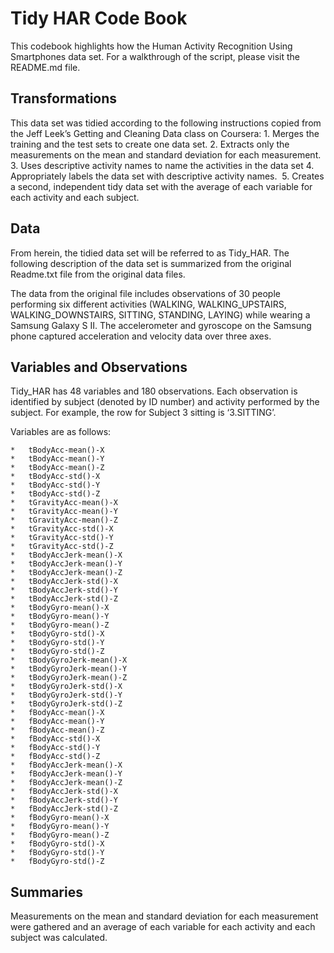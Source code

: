 Tidy HAR Code Book
======================

This codebook highlights how the Human Activity Recognition Using Smartphones data set. For a walkthrough of the script, please visit the README.md file. 

## Transformations
This data set was tidied according to the following instructions copied from the Jeff Leek’s Getting and Cleaning Data class on Coursera:
	1.	Merges the training and the test sets to create one data set.
	2.	Extracts only the measurements on the mean and standard deviation for each measurement. 
	3.	Uses descriptive activity names to name the activities in the data set
	4.	Appropriately labels the data set with descriptive activity names. 
	5.	Creates a second, independent tidy data set with the average of each variable for each activity and each subject. 

## Data
From herein, the tidied data set will be referred to as Tidy_HAR. The following description of the data set is summarized from the original Readme.txt file from the original data files. 

The data from the original file includes observations of 30 people performing six different activities (WALKING, WALKING_UPSTAIRS, WALKING_DOWNSTAIRS, SITTING, STANDING, LAYING) while wearing a Samsung Galaxy S II. The accelerometer and gyroscope on the Samsung phone captured acceleration and velocity data over three axes. 

## Variables and Observations
Tidy_HAR has 48 variables and 180 observations. Each observation is identified by subject (denoted by ID number) and activity performed by the subject. For example, the row for Subject 3 sitting is ‘3.SITTING’. 

Variables are as follows:

	* 	tBodyAcc-mean()-X
	* 	tBodyAcc-mean()-Y
	* 	tBodyAcc-mean()-Z
	* 	tBodyAcc-std()-X
	* 	tBodyAcc-std()-Y
	* 	tBodyAcc-std()-Z
	* 	tGravityAcc-mean()-X
	* 	tGravityAcc-mean()-Y
	* 	tGravityAcc-mean()-Z
	* 	tGravityAcc-std()-X
	* 	tGravityAcc-std()-Y
	* 	tGravityAcc-std()-Z
	* 	tBodyAccJerk-mean()-X
	* 	tBodyAccJerk-mean()-Y
	* 	tBodyAccJerk-mean()-Z
	* 	tBodyAccJerk-std()-X
	* 	tBodyAccJerk-std()-Y
	* 	tBodyAccJerk-std()-Z
	* 	tBodyGyro-mean()-X
	* 	tBodyGyro-mean()-Y
	* 	tBodyGyro-mean()-Z
	* 	tBodyGyro-std()-X
	* 	tBodyGyro-std()-Y
	* 	tBodyGyro-std()-Z
	* 	tBodyGyroJerk-mean()-X
	* 	tBodyGyroJerk-mean()-Y
	* 	tBodyGyroJerk-mean()-Z
	* 	tBodyGyroJerk-std()-X
	* 	tBodyGyroJerk-std()-Y
	* 	tBodyGyroJerk-std()-Z
	* 	fBodyAcc-mean()-X
	* 	fBodyAcc-mean()-Y
	* 	fBodyAcc-mean()-Z
	* 	fBodyAcc-std()-X
	* 	fBodyAcc-std()-Y
	* 	fBodyAcc-std()-Z
	* 	fBodyAccJerk-mean()-X
	* 	fBodyAccJerk-mean()-Y
	* 	fBodyAccJerk-mean()-Z
	* 	fBodyAccJerk-std()-X
	* 	fBodyAccJerk-std()-Y
	* 	fBodyAccJerk-std()-Z
	* 	fBodyGyro-mean()-X
	* 	fBodyGyro-mean()-Y
	* 	fBodyGyro-mean()-Z
	* 	fBodyGyro-std()-X
	* 	fBodyGyro-std()-Y
	* 	fBodyGyro-std()-Z


## Summaries

Measurements on the mean and standard deviation for each measurement were gathered and an average of each variable for each activity and each subject was calculated.
